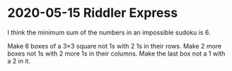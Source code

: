 2020-05-15 Riddler Express
==========================
I think the minimum sum of the numbers in an impossible sudoku is 6.

Make 6 boxes of a 3×3 square not 1s with 2 1s in their rows.  Make 2 more
boxes not 1s with 2 more 1s in their columns.  Make the last box not a 1
with a 2 in it.
